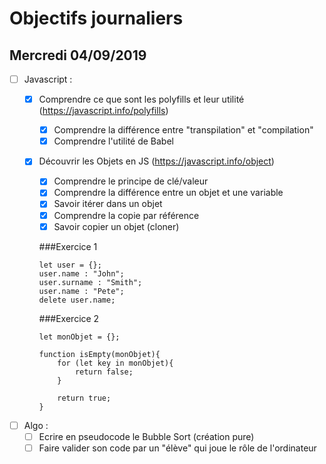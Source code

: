 # Objectifs journaliers

## Mercredi 04/09/2019

- [ ] Javascript :

  - [x] Comprendre ce que sont les polyfills et leur utilité (https://javascript.info/polyfills)
    - [x] Comprendre la différence entre "transpilation" et "compilation"
    - [x] Comprendre l'utilité de Babel
  - [x] Découvrir les Objets en JS (https://javascript.info/object)

    - [x] Comprendre le principe de clé/valeur
    - [x] Comprendre la différence entre un objet et une variable
    - [x] Savoir itérer dans un objet
    - [x] Comprendre la copie par référence
    - [x] Savoir copier un objet (cloner)

    ###Exercice 1

    ```
    let user = {};
    user.name : "John";
    user.surname : "Smith";
    user.name : "Pete";
    delete user.name;
    ```

    ###Exercice 2

    ```
    let monObjet = {};

    function isEmpty(monObjet){
        for (let key in monObjet){
            return false;
        }

        return true;
    }

    ```

* [ ] Algo :
  - [ ] Ecrire en pseudocode le Bubble Sort (création pure)
  - [ ] Faire valider son code par un "élève" qui joue le rôle de l'ordinateur
